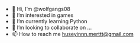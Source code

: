 - 👋 Hi, I’m @wolfgangs08
- 👀 I’m interested in games
- 🌱 I’m currently learning Python
- 💞️ I’m looking to collaborate on ...
- 📫 How to reach me huseyinnn.merttt@gmail.com

<!---
wolfgangs08/wolfgangs08 is a ✨ special ✨ repository because its `README.md` (this file) appears on your GitHub profile.
You can click the Preview link to take a look at your changes.
--->
